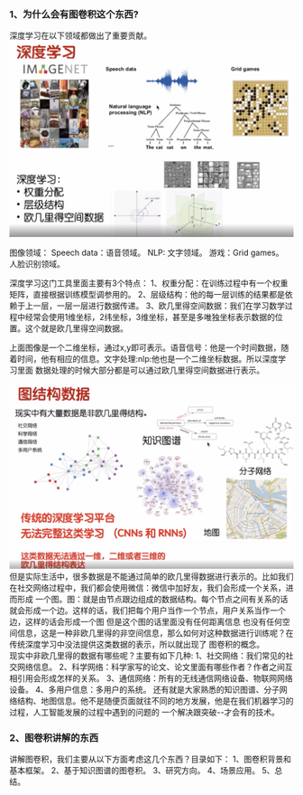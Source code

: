 
### 1、为什么会有图卷积这个东西?
  深度学习在以下领域都做出了重要贡献。
![](./images/01.png)  

图像领域：
Speech data：语音领域。
NLP: 文字领域。
游戏：Grid games。
人脸识别领域。

   深度学习这门工具里面主要有3个特点：
1、权重分配：在训练过程中有一个权重矩阵，直接根据训练模型调参用的。
2、层级结构：他的每一层训练的结果都是依赖于上一层，一层一层进行数据传递。
3、欧几里得空间数据：我们在学习数学过程中经常会使用1维坐标，2纬坐标，3维坐标，甚至是多唯独坐标表示数据的位置。这个就是欧几里得空间数据。

  上面图像是一个二维坐标，通过x,y即可表示。语音信号：他是一个时间数据，随着时间，他有相应的信息。文字处理:nlp:他也是一个二维坐标数据。所以深度学习里面
数据处理的时候大部分都是可以通过欧几里得空间数据进行表示。

![](./images/02.png)  
  但是实际生活中，很多数据是不能通过简单的欧几里得数据进行表示的。比如我们在社交网络过程中，我们都会使用微信：微信中加好友，我们会形成一个关系，进而形成
一个图。图：就是由节点跟边组成的数据结构。每个节点之间有关系的话就会形成一个边。这样的话，我们把每个用户当作一个节点，用户关系当作一个边，这样的话会形成一个图
但是这个图的话里面没有任何距离信息 也没有任何空间信息，这是一种非欧几里得的非空间信息，那么如何对这种数据进行训练呢？在传统深度学习中没法提供这类数据的表示，所以就出现了
图卷积的概念。  
  现实中非欧几里得的数据有哪些呢？主要有如下几种:
  1、社交网络：我们常见的社交网络信息。
  2、科学网络：科学家写的论文、论文里面有哪些作者？作者之间互相引用会形成怎样的关系。
  3、通信网络：所有的无线通信网络设备、物联网网络设备。
  4、多用户信息：多用户的系统。
  还有就是大家熟悉的知识图谱、分子网络结构、地图信息。他不是随便页面就往不同的地方发展，他是在我们机器学习的过程，人工智能发展的过程中遇到的问题的
一个解决跟突破--才会有的技术。  

### 2、图卷积讲解的东西
   讲解图卷积，我们主要从以下方面考虑这几个东西？目录如下：
1、图卷积背景和基本框架。
2、基于知识图谱的图卷积。
3、研究方向。
4、场景应用。
5、总结。  




  
